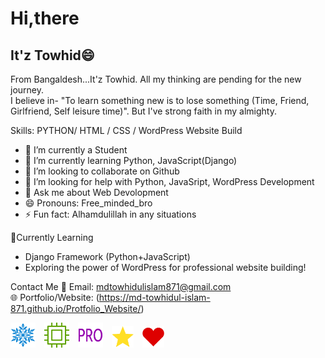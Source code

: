 # Hi,there
## It'z Towhid😄


From Bangaldesh...It'z Towhid. All my thinking are pending for the new journey. <br>
I believe in- "To learn something new is to lose something (Time, Friend, Girlfriend, Self leisure time)". But I've strong faith in my almighty. 

Skills: PYTHON/ HTML / CSS / WordPress Website Build

- 🔭 I’m currently a Student 
- 🌱 I’m currently learning Python, JavaScript(Django)
- 👯 I’m looking to collaborate on Github 
- 🤔 I’m looking for help with Python, JavaSript, WordPress Development 
- 💬 Ask me about Web Devolopment 
- 😄 Pronouns: Free_minded_bro 
- ⚡ Fun fact: Alhamdulillah in any situations

🎁Currently Learning
- Django Framework (Python+JavaScript)
- Exploring the power of WordPress for professional website building!

Contact Me
💌 Email: mdtowhidulislam871@gmail.com<br>
🌐 Portfolio/Website: (https://md-towhidul-islam-871.github.io/Protfolio_Website/) <br>


<a href='https://archiveprogram.github.com/'><img src='https://raw.githubusercontent.com/acervenky/animated-github-badges/master/assets/acbadge.gif' width='40' height='40'></a> <a href='https://docs.github.com/en/developers'><img src='https://raw.githubusercontent.com/acervenky/animated-github-badges/master/assets/devbadge.gif' width='40' height='40'></a> <a href='https://github.com/pricing'><img src='https://raw.githubusercontent.com/acervenky/animated-github-badges/master/assets/pro.gif' width='40' height='40'></a> <a href='https://stars.github.com/'><img src='https://raw.githubusercontent.com/acervenky/animated-github-badges/master/assets/starbadge.gif' width='35' height='35'></a> <a href='https://docs.github.com/en/github/supporting-the-open-source-community-with-github-sponsors'><img src='https://raw.githubusercontent.com/acervenky/animated-github-badges/master/assets/sponsorbadge.gif' width='35' height='35'></a> 
